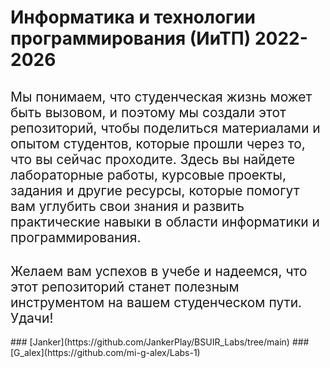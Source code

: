 # Информатика и технологии программирования (ИиТП) 2022-2026
<h2 style="font-weight: normal;">Мы понимаем, что студенческая жизнь может быть вызовом, и поэтому мы создали этот репозиторий, чтобы поделиться материалами и опытом студентов, которые прошли через то, что вы сейчас проходите. Здесь вы найдете лабораторные работы, курсовые проекты, задания и другие ресурсы, которые помогут вам углубить свои знания и развить практические навыки в области информатики и программирования.</h2>
<h2 style="font-weight: normal;">Желаем вам успехов в учебе и надеемся, что этот репозиторий станет полезным инструментом на вашем студенческом пути. Удачи!</h2>
### [Janker](https://github.com/JankerPlay/BSUIR_Labs/tree/main)
### [G_alex](https://github.com/mi-g-alex/Labs-1)
